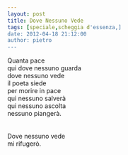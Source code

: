 ```yaml
---
layout: post
title: Dove Nessuno Vede
tags: [speciale,scheggia d'essenza,]
date: 2012-04-18 21:12:00
author: pietro
---
```

Quanta pace<br/>qui dove nessuno guarda<br/>dove nessuno vede<br/>il poeta siede<br/>per morire in pace<br/>qui nessuno salverà<br/>qui nessuno ascolta<br/>nessuno piangerà.<br/><br/><br/>Dove nessuno vede<br/>mi rifugerò.<br/>
